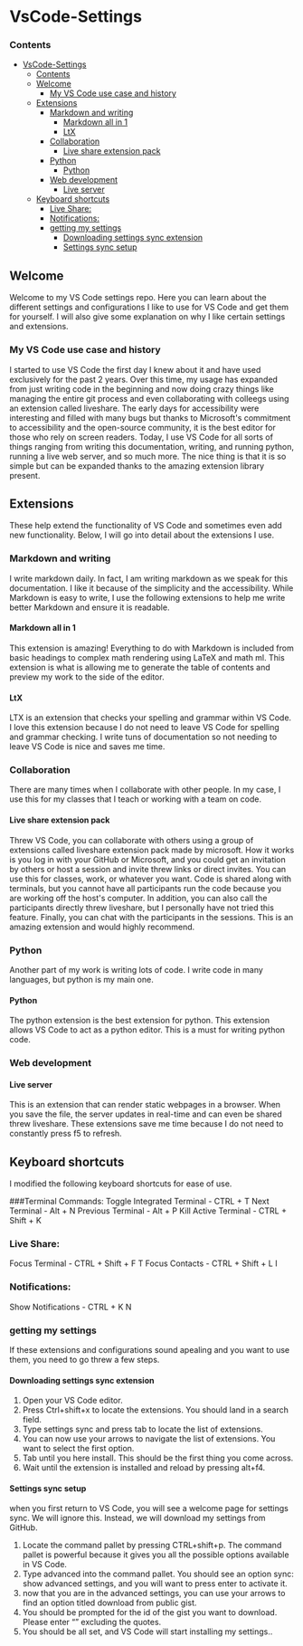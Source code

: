 # VsCode-Settings

### Contents
- [VsCode-Settings](#vscode-settings)
    - [Contents](#contents)
  - [Welcome](#welcome)
    - [My VS Code use case and history](#my-vs-code-use-case-and-history)
  - [Extensions](#extensions)
    - [Markdown and writing](#markdown-and-writing)
      - [Markdown all in 1](#markdown-all-in-1)
      - [LtX](#ltx)
    - [Collaboration](#collaboration)
      - [Live share extension pack](#live-share-extension-pack)
    - [Python](#python)
      - [Python](#python-1)
    - [Web development](#web-development)
      - [Live server](#live-server)
  - [Keyboard shortcuts](#keyboard-shortcuts)
    - [Live Share:](#live-share)
    - [Notifications:](#notifications)
    - [getting my settings](#getting-my-settings)
      - [Downloading settings sync extension](#downloading-settings-sync-extension)
      - [Settings sync setup](#settings-sync-setup)

## Welcome
Welcome to my VS Code settings repo. Here you can learn about the different settings and configurations I like to use for VS Code and get them for yourself. I will also give some explanation on why I like certain settings and extensions.

### My VS Code use case and history
I started to use VS Code the first day I knew about it and have used exclusively for the past 2 years. Over this time, my usage has expanded from just writing code in the beginning and now doing crazy things like managing the entire git process and even collaborating with colleegs using an extension called liveshare. The early days for accessibility were interesting and filled with many bugs but thanks to Microsoft's commitment to accessibility and the open-source community, it is the best editor for those who rely on screen readers. Today, I use VS Code for all sorts of things ranging from writing this documentation, writing, and running python, running a live web server, and so much more. The nice thing is that it is so simple but can be expanded thanks to the amazing extension library present.

## Extensions 
These help extend the functionality of VS Code and sometimes even add new functionality. Below, I will go into detail about the extensions I use.

### Markdown and writing
I write markdown daily. In fact, I am writing markdown as we speak for this documentation. I like it because of the simplicity and the accessibility. While Markdown is easy to write, I use the following extensions to help me write better Markdown and ensure it is readable.

#### Markdown all in 1
This extension is amazing! Everything to do with Markdown is included from basic headings to complex math rendering using LaTeX and math ml. This extension is what is allowing me to generate the table of contents and preview my work to the side of the editor.

#### LtX
LTX is an extension that checks your spelling and grammar within VS Code. I love this extension because I do not need to leave VS Code for spelling and grammar checking. I write tuns of documentation so not needing to leave VS Code is nice and saves me time.

### Collaboration
There are many times when I collaborate with other people. In my case, I use this for my classes that I teach or working with a team on code.

#### Live share extension pack
Threw VS Code, you can collaborate with others using a group of extensions called liveshare extension pack made by microsoft. How it works is you log in with your GitHub or Microsoft, and you could get an invitation by others or host a session and invite threw links or direct invites. You can use this for classes, work, or whatever you want. Code is shared along with terminals, but you cannot have all participants run the code because you are working off the host's computer. In addition, you can also call the participants directly threw liveshare, but I personally have not tried this feature. Finally, you can chat with the participants in the sessions. This is an amazing extension and would highly recommend.

### Python
Another part of my work is writing lots of code. I write code in many languages, but python is my main one.

#### Python
The python extension is the best extension for python. This extension allows VS Code to act as a python editor. This is a must for writing python code.

### Web development

#### Live server
This is an extension that can render static webpages in a browser. When you save the file, the server updates in real-time and can even be shared threw liveshare. These extensions save me time because I do not need to constantly press f5 to refresh.

## Keyboard shortcuts
I modified the following keyboard shortcuts for ease of use.

###Terminal Commands:
Toggle Integrated Terminal - CTRL + T
Next Terminal - Alt + N
Previous Terminal - Alt + P
Kill Active Terminal - CTRL + Shift + K

### Live Share:
Focus Terminal - CTRL + Shift + F T
Focus Contacts - CTRL + Shift + L I

### Notifications:
Show Notifications - CTRL + K N

### getting my settings
If these extensions and configurations sound apealing and you want to use them, you need to go threw a few steps.

#### Downloading settings sync extension
1. Open your VS Code editor.
2. Press Ctrl+shift+x to locate the extensions. You should land in a search field.
3. Type settings sync and press tab to locate the list of extensions.
4. You can now use your arrows to navigate the list of extensions. You want to select the first option.
5. Tab until you here install. This should be the first thing you come across.
6. Wait until the extension is installed and reload by pressing alt+f4.

#### Settings sync setup
when you first return to VS Code, you will see a welcome page for settings sync. We will ignore this. Instead, we will download my settings from GitHub.
1. Locate the command pallet by pressing CTRL+shift+p. The command pallet is powerful because it gives you all the possible options available in VS Code.
2. Type advanced into the command pallet. You should see an option sync: show advanced settings, and you will want to press enter to activate it.
3. now that you are in the advanced settings, you can use your arrows to find an option titled download from public gist.
4. You should be prompted for the id of the gist you want to download. Please enter “” excluding the quotes.
5. You should be all set, and VS Code will start installing my settings..
 








